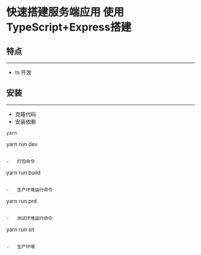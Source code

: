 # 快速搭建服务端应用 使用TypeScript+Express搭建

## 特点

---

-   ts 开发

## 安装

---

-   克隆代码
-   安装依赖

```
yarn
```

yarn run dev
```

-   打包命令

```
yarn run build
```

-   生产环境运行命令

```
yarn run prd
```

-   测试环境运行命令

```
yarn run sit
```

-   生产环境

